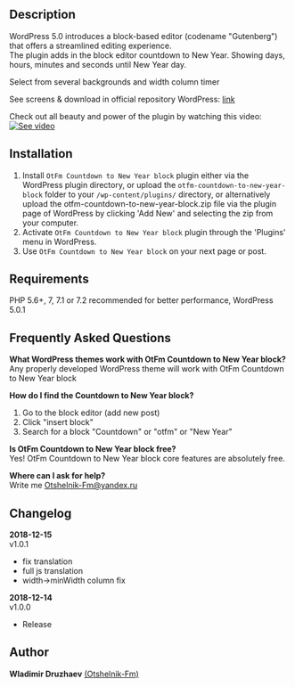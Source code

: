 ## Description  

WordPress 5.0 introduces a block-based editor (codename "Gutenberg") that offers a streamlined editing experience.  
The plugin adds in the block editor countdown to New Year. Showing days, hours, minutes and seconds until New Year day.  

Select from several backgrounds and width column timer  


See screens & download in official repository WordPress: [link](https://wordpress.org/plugins/otfm-countdown-to-new-year-block/)  

Check out all beauty and power of the plugin by watching this video:  
[![See video](https://img.youtube.com/vi/v0p0hb0C_Is/0.jpg)](https://www.youtube.com/watch?v=v0p0hb0C_Is "See video")  

## Installation  

1. Install `OtFm Countdown to New Year block` plugin either via the WordPress plugin directory, or upload the `otfm-countdown-to-new-year-block` folder to your `/wp-content/plugins/` directory, or alternatively upload the otfm-countdown-to-new-year-block.zip file via the plugin page of WordPress by clicking 'Add New' and selecting the zip from your computer.  
2. Activate `OtFm Countdown to New Year block` plugin through the 'Plugins' menu in WordPress.  
3. Use `OtFm Countdown to New Year block` on your next page or post.  


## Requirements  

PHP 5.6+, 7, 7.1 or 7.2 recommended for better performance, WordPress 5.0.1  


## Frequently Asked Questions  

**What WordPress themes work with OtFm Countdown to New Year block?**  
Any properly developed WordPress theme will work with OtFm Countdown to New Year block  

**How do I find the Countdown to New Year block?**  
1. Go to the block editor (add new post)  
2. Click "insert block"  
3. Search for a block "Countdown" or "otfm" or "New Year"  

**Is OtFm Countdown to New Year block free?**  
Yes! OtFm Countdown to New Year block core features are absolutely free.  

**Where can I ask for help?**  
Write me Otshelnik-Fm@yandex.ru  


## Changelog  
**2018-12-15**  
v1.0.1  
* fix translation  
* full js translation  
* width->minWidth column fix  


**2018-12-14**  
v1.0.0  
* Release  


## Author  

**Wladimir Druzhaev** [(Otshelnik-Fm)](https://otshelnik-fm.ru/)  

